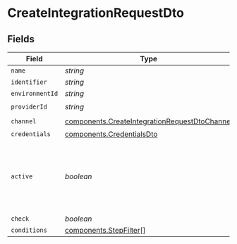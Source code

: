 # CreateIntegrationRequestDto


## Fields

| Field                                                                                                          | Type                                                                                                           | Required                                                                                                       | Description                                                                                                    |
| -------------------------------------------------------------------------------------------------------------- | -------------------------------------------------------------------------------------------------------------- | -------------------------------------------------------------------------------------------------------------- | -------------------------------------------------------------------------------------------------------------- |
| `name`                                                                                                         | *string*                                                                                                       | :heavy_minus_sign:                                                                                             | N/A                                                                                                            |
| `identifier`                                                                                                   | *string*                                                                                                       | :heavy_minus_sign:                                                                                             | N/A                                                                                                            |
| `environmentId`                                                                                                | *string*                                                                                                       | :heavy_minus_sign:                                                                                             | N/A                                                                                                            |
| `providerId`                                                                                                   | *string*                                                                                                       | :heavy_check_mark:                                                                                             | N/A                                                                                                            |
| `channel`                                                                                                      | [components.CreateIntegrationRequestDtoChannel](../../models/components/createintegrationrequestdtochannel.md) | :heavy_check_mark:                                                                                             | N/A                                                                                                            |
| `credentials`                                                                                                  | [components.CredentialsDto](../../models/components/credentialsdto.md)                                         | :heavy_minus_sign:                                                                                             | N/A                                                                                                            |
| `active`                                                                                                       | *boolean*                                                                                                      | :heavy_minus_sign:                                                                                             | If the integration is active the validation on the credentials field will run                                  |
| `check`                                                                                                        | *boolean*                                                                                                      | :heavy_minus_sign:                                                                                             | N/A                                                                                                            |
| `conditions`                                                                                                   | [components.StepFilter](../../models/components/stepfilter.md)[]                                               | :heavy_minus_sign:                                                                                             | N/A                                                                                                            |